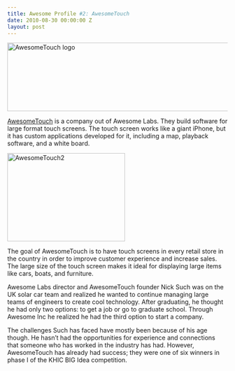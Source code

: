 ```yaml
---
title: Awesome Profile #2: AwesomeTouch
date: 2010-08-30 00:00:00 Z
layout: post
---
```

 
<p><img alt="AwesomeTouch logo" height="157" src="http://awesomeinc.org/images/showcase/590x157xAwesomeTouch_logo.png.pagespeed.ic.oXy2i5SbFk.png" width="590"/></p>
<p><a href="http://awesometouch.org/" target="_blank">AwesomeTouch</a> is a company out of Awesome Labs. They build software for large format touch screens. The touch screen works like a giant iPhone, but it has custom applications developed for it, including a map, playback software, and a white board.</p>
<p><img alt="AwesomeTouch2" height="202" src="http://awesomeinc.org/images/showcase/269x202xAwesomeTouch2.JPG.pagespeed.ic.GfmaOSUXO_.jpg" width="269"/></p>
<p>The goal of AwesomeTouch is to have touch screens in every retail store in the country in order to improve customer experience and increase sales. The large size of the touch screen makes it ideal for displaying large items like cars, boats, and furniture.</p>
<p>Awesome Labs director and AwesomeTouch founder Nick Such was on the UK solar car team and realized he wanted to continue managing large teams of engineers to create cool technology. After graduating, he thought he had only two options: to get a job or go to graduate school. Through Awesome Inc he realized he had the third option to start a company.</p>
<p>The challenges Such has faced have mostly been because of his age though. He hasn&rsquo;t had the opportunities for experience and connections that someone who has worked in the industry has had. However, AwesomeTouch has already had success; they were one of six winners in phase I of the KHIC BIG Idea competition.</p>
